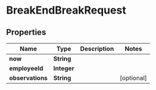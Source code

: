 

# BreakEndBreakRequest


## Properties

| Name | Type | Description | Notes |
|------------ | ------------- | ------------- | -------------|
|**now** | **String** |  |  |
|**employeeId** | **Integer** |  |  |
|**observations** | **String** |  |  [optional] |



